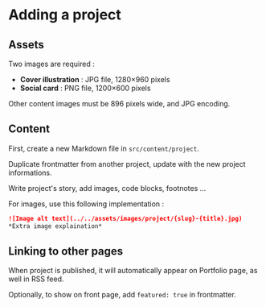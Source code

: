 # Adding a project

## Assets

Two images are required :

* **Cover illustration** : JPG file, 1280×960 pixels
* **Social card** : PNG file, 1200×600 pixels

Other content images must be 896 pixels wide, and JPG encoding.

## Content

First, create a new Markdown file in `src/content/project`.

Duplicate frontmatter from another project, update with the new project informations.

Write project's story, add images, code blocks, footnotes ...

For images, use this following implementation :

```md
![Image alt text](../../assets/images/project/{slug}-{title}.jpg)
*Extra image explaination*
```

## Linking to other pages

When project is published, it will automatically appear on Portfolio page, as well in RSS feed.

Optionally, to show on front page, add `featured: true` in frontmatter.
